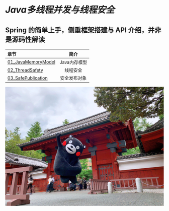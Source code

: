 # ***Java多线程并发与线程安全***

## Spring 的简单上手，侧重框架搭建与 API 介绍，并非是源码性解读

| 章节                                                         |       简介        |
| :----------------------------------------------------------- | :---------------: |
| [01_JavaMemoryModel](https://github.com/undermoonoldman/JavaFamilyBucket/tree/master/JavaConcurrency/01_JavaMemoryModel) |   Java内存模型    |
| [02_ThreadSafety](https://github.com/undermoonoldman/JavaFamilyBucket/tree/master/JavaConcurrency/02_ThreadSafety) | 线程安全 |
| [03_SafePublication](https://github.com/undermoonoldman/JavaFamilyBucket/tree/master/JavaConcurrency/03_SafePublication) |   安全发布对象    |

![正事配图](https://raw.githubusercontent.com/undermoonoldman/JavaFamilyBucket/master/Resource/IMG/h.jpeg)

